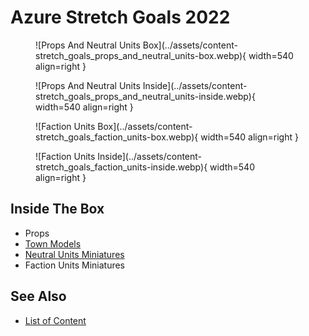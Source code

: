 # Azure Stretch Goals 2022

<figure markdown="span">
	![Props And Neutral Units Box](../assets/content-stretch_goals_props_and_neutral_units-box.webp){ width=540 align=right }
</figure>
<figure markdown="span">
	![Props And Neutral Units Inside](../assets/content-stretch_goals_props_and_neutral_units-inside.webp){ width=540 align=right }
</figure>
<figure markdown="span">
	![Faction Units Box](../assets/content-stretch_goals_faction_units-box.webp){ width=540 align=right }
</figure>
<figure markdown="span">
	![Faction Units Inside](../assets/content-stretch_goals_faction_units-inside.webp){ width=540 align=right }
</figure>


## Inside The Box

- Props
- [Town Models](../towns/index.md)
- [Neutral Units Miniatures](../towns/neutral.md)
- Faction Units Miniatures


## See Also

- [List of Content](index.md)
